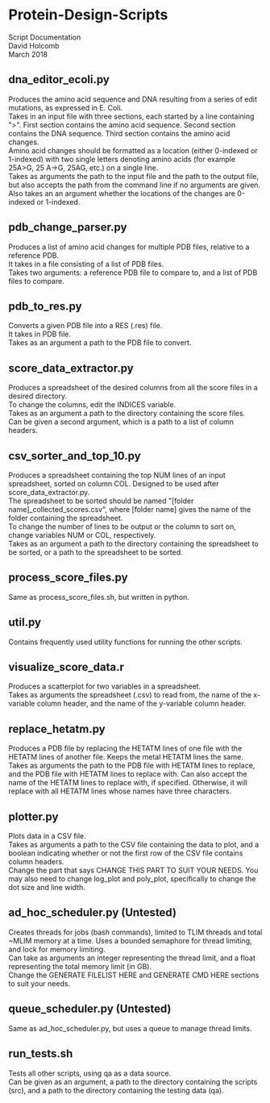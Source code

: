 # Protein-Design-Scripts
Script Documentation  
David Holcomb  
March 2018

## dna_editor_ecoli.py
Produces the amino acid sequence and DNA resulting from a series of edit mutations, as expressed in E. Coli.  
Takes in an input file with three sections, each started by a line containing ">". First section contains the amino acid sequence. Second section contains the DNA sequence. Third section contains the amino acid changes.  
Amino acid changes should be formatted as a location (either 0-indexed or 1-indexed) with two single letters denoting amino acids (for example 25A>G, 25 A->G, 25AG, etc.) on a single line.  
Takes as arguments the path to the input file and the path to the output file, but also accepts the path from the command line if no arguments are given. Also takes an an argument whether the locations of the changes are 0-indexed or 1-indexed.

## pdb_change_parser.py
Produces a list of amino acid changes for multiple PDB files, relative to a reference PDB.  
It takes in a file consisting of a list of PDB files.  
Takes two arguments: a reference PDB file to compare to, and a list of PDB files to compare.

## pdb_to_res.py
Converts a given PDB file into a RES (.res) file.  
It takes in PDB file.  
Takes as an argument a path to the PDB file to convert.

## score_data_extractor.py
Produces a spreadsheet of the desired columns from all the score files in a desired directory.  
To change the columns, edit the INDICES variable.  
Takes as an argument a path to the directory containing the score files.  
Can be given a second argument, which is a path to a list of column headers.

## csv_sorter_and_top_10.py
Produces a spreadsheet containing the top NUM lines of an input spreadsheet, sorted on column COL. Designed to be used after score_data_extractor.py.  
The spreadsheet to be sorted should be named "[folder name]_collected_scores.csv", where [folder name] gives the name of the folder containing the spreadsheet.  
To change the number of lines to be output or the column to sort on, change variables NUM or COL, respectively.  
Takes as an argument a path to the directory containing the spreadsheet to be sorted, or a path to the spreadsheet to be sorted.  

## process_score_files.py
Same as process_score_files.sh, but written in python.

## util.py
Contains frequently used utility functions for running the other scripts.

## visualize_score_data.r
Produces a scatterplot for two variables in a spreadsheet.  
Takes as arguments the spreadsheet (.csv) to read from, the name of the x-variable column header, and the name of the y-variable column header.

## replace_hetatm.py
Produces a PDB file by replacing the HETATM lines of one file with the HETATM lines of another file. Keeps the metal HETATM lines the same.  
Takes as arguments the path to the PDB file with HETATM lines to replace, and the PDB file with HETATM lines to replace with. Can also accept the name of the HETATM lines to replace with, if specified. Otherwise, it will replace with all HETATM lines whose names have three characters.

## plotter.py
Plots data in a CSV file.  
Takes as arguments a path to the CSV file containing the data to plot, and a boolean indicating whether or not the first row of the CSV file contains column headers.  
Change the part that says CHANGE THIS PART TO SUIT YOUR NEEDS. You may also need to change log_plot and poly_plot, specifically to change the dot size and line width.

## ad_hoc_scheduler.py (Untested)
Creates threads for jobs (bash commands), limited to TLIM threads and total ~MLIM memory at a time. Uses a bounded semaphore for thread limiting, and lock for memory limiting.  
Can take as arguments an integer representing the thread limit, and a float representing the total memory limit (in GB).  
Change the GENERATE FILELIST HERE and GENERATE CMD HERE sections to suit your needs.

## queue_scheduler.py (Untested)
Same as ad_hoc_scheduler.py, but uses a queue to manage thread limits. 

## run_tests.sh
Tests all other scripts, using qa as a data source.  
Can be given as an argument, a path to the directory containing the scripts (src), and a path to the directory containing the testing data (qa).